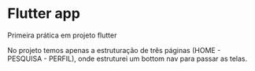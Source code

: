 # Flutter app 
Primeira prática em projeto flutter

No projeto temos apenas a estruturação de três páginas (HOME - PESQUISA - PERFIL), onde estruturei um bottom nav para passar as telas.
